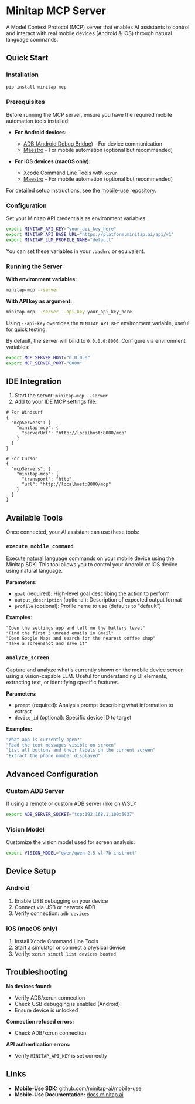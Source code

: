 # Minitap MCP Server

A Model Context Protocol (MCP) server that enables AI assistants to control and interact with real mobile devices (Android & iOS) through natural language commands.

## Quick Start

### Installation

```bash
pip install minitap-mcp
```

### Prerequisites

Before running the MCP server, ensure you have the required mobile automation tools installed:

- **For Android devices:**
  - [ADB (Android Debug Bridge)](https://developer.android.com/tools/adb) - For device communication
  - [Maestro](https://maestro.mobile.dev/) - For mobile automation (optional but recommended)

- **For iOS devices (macOS only):**
  - Xcode Command Line Tools with `xcrun`
  - [Maestro](https://maestro.mobile.dev/) - For mobile automation (optional but recommended)

For detailed setup instructions, see the [mobile-use repository](https://github.com/minitap-ai/mobile-use).

### Configuration

Set your Minitap API credentials as environment variables:

```bash
export MINITAP_API_KEY="your_api_key_here"
export MINITAP_API_BASE_URL="https://platform.minitap.ai/api/v1"
export MINITAP_LLM_PROFILE_NAME="default"
```

You can set these variables in your `.bashrc` or equivalent.

### Running the Server

**With environment variables:**

```bash
minitap-mcp --server
```

**With API key as argument:**

```bash
minitap-mcp --server --api-key your_api_key_here
```

Using `--api-key` overrides the `MINITAP_API_KEY` environment variable, useful for quick testing.

By default, the server will bind to `0.0.0.0:8000`. Configure via environment variables:

```bash
export MCP_SERVER_HOST="0.0.0.0"
export MCP_SERVER_PORT="8000"
```

## IDE Integration

1. Start the server: `minitap-mcp --server`
2. Add to your IDE MCP settings file:

```jsonc
# For Windsurf
{
  "mcpServers": {
    "minitap-mcp": {
      "serverUrl": "http://localhost:8000/mcp"
    }
  }
}
```

```jsonc
# For Cursor
{
  "mcpServers": {
    "minitap-mcp": {
      "transport": "http",
      "url": "http://localhost:8000/mcp"
    }
  }
}
```


## Available Tools

Once connected, your AI assistant can use these tools:

### `execute_mobile_command`
Execute natural language commands on your mobile device using the Minitap SDK. This tool allows you to control your Android or iOS device using natural language.

**Parameters:**
- `goal` (required): High-level goal describing the action to perform
- `output_description` (optional): Description of expected output format
- `profile` (optional): Profile name to use (defaults to "default")

**Examples:**
```
"Open the settings app and tell me the battery level"
"Find the first 3 unread emails in Gmail"
"Open Google Maps and search for the nearest coffee shop"
"Take a screenshot and save it"
```

### `analyze_screen`
Capture and analyze what's currently shown on the mobile device screen using a vision-capable LLM. Useful for understanding UI elements, extracting text, or identifying specific features.

**Parameters:**
- `prompt` (required): Analysis prompt describing what information to extract
- `device_id` (optional): Specific device ID to target

**Examples:**
```js
"What app is currently open?"
"Read the text messages visible on screen"
"List all buttons and their labels on the current screen"
"Extract the phone number displayed"
```

## Advanced Configuration

### Custom ADB Server

If using a remote or custom ADB server (like on WSL):

```bash
export ADB_SERVER_SOCKET="tcp:192.168.1.100:5037"
```

### Vision Model

Customize the vision model used for screen analysis:

```bash
export VISION_MODEL="qwen/qwen-2.5-vl-7b-instruct"
```

## Device Setup

### Android
1. Enable USB debugging on your device
2. Connect via USB or network ADB
3. Verify connection: `adb devices`

### iOS (macOS only)
1. Install Xcode Command Line Tools
2. Start a simulator or connect a physical device
3. Verify: `xcrun simctl list devices booted`

## Troubleshooting

**No devices found:**
- Verify ADB/xcrun connection
- Check USB debugging is enabled (Android)
- Ensure device is unlocked

**Connection refused errors:**
- Check ADB/xcrun connection

**API authentication errors:**
- Verify `MINITAP_API_KEY` is set correctly

## Links

- **Mobile-Use SDK:** [github.com/minitap-ai/mobile-use](https://github.com/minitap-ai/mobile-use)
- **Mobile-Use Documentation:** [docs.minitap.ai](https://docs.minitap.ai)
